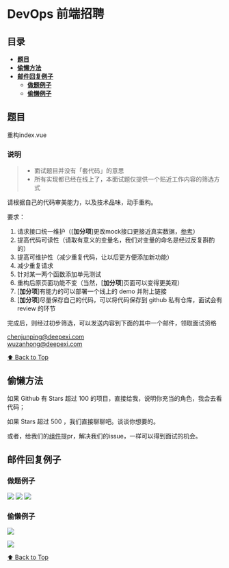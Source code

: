 # DevOps 前端招聘

## 目录

- **[题目](#题目)**
- **[偷懒方法](#偷懒方法)**
- **[邮件回复例子](#邮件回复例子)**
  - [**做题例子**](#做题例子)
  - [**偷懒例子**](#偷懒例子)

## 题目

重构index.vue

### 说明

> - 面试题目并没有「套代码」的意思
> - 所有实现都已经在线上了，本面试题仅提供一个贴近工作内容的筛选方式

请根据自己的代码审美能力，以及技术品味，动手重构。

要求：

1. 请求接口统一维护（[**加分项**]更改mock接口更接近真实数据，[参考](https://github.com/FEMessage/yapi)）
2. 提高代码可读性（请取有意义的变量名，我们对变量的命名是经过反复斟酌的）
3. 提高可维护性（减少重复代码，让以后更方便添加新功能）
4. 减少重复请求
5. 针对某一两个函数添加单元测试
6. 重构后原页面功能不变（当然，[**加分项**]页面可以变得更美观）
7. [**加分项**]有能力的可以部署一个线上的 demo 并附上链接
8. [**加分项**]尽量保存自己的代码，可以将代码保存到 github 私有仓库，面试会有 review 的环节

完成后，则经过初步筛选，可以发送内容到下面的其中一个邮件，领取面试资格

chenjunping@deepexi.com  
wuzanhong@deepexi.com

[⬆ Back to Top](#目录)

## 偷懒方法

如果 Github 有 Stars 超过 100 的项目，直接给我，说明你充当的角色，我会去看代码；

如果 Stars 超过 500 ，我们直接聊聊吧。谈谈你想要的。

或者，给我们的[组件](https://github.com/FEMessage)提pr，解决我们的issue，一样可以得到面试的机会。

## 邮件回复例子

### 做题例子

![](https://i.screenshot.net/68164uz)
![](https://i.screenshot.net/kd3wni0)
![](https://i.screenshot.net/36dkjcj)

### 偷懒例子

![](https://i.screenshot.net/jr8egcr)

![](https://i.screenshot.net/3v5mrc6)

[⬆ Back to Top](#目录)
